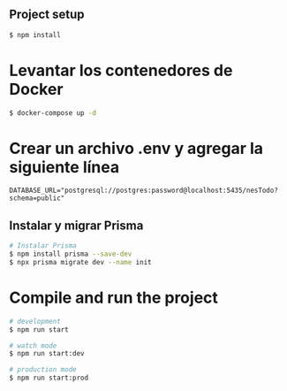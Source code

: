 ## Project setup

```bash
$ npm install
```

# Levantar los contenedores de Docker

```bash
$ docker-compose up -d
```

# Crear un archivo .env y agregar la siguiente línea

```plaintext
DATABASE_URL="postgresql://postgres:password@localhost:5435/nesTodo?schema=public"
```

## Instalar y migrar Prisma

```bash
# Instalar Prisma
$ npm install prisma --save-dev
$ npx prisma migrate dev --name init
```

# Compile and run the project

```bash
# development
$ npm run start

# watch mode
$ npm run start:dev

# production mode
$ npm run start:prod
```
